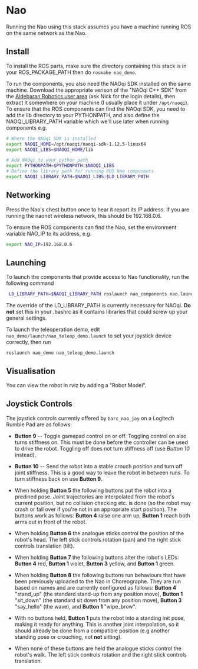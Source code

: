 Nao
===

Running the Nao using this stack assumes you have a machine running ROS on the same network as the Nao. 

Install
-------

To install the ROS parts, make sure the directory containing this stack is in your ROS_PACKAGE_PATH then do `rosmake nao_demo`. 

To run the components, you also need the NAOqi SDK installed on the same machine. Download the appropriate verison of the "NAOqi C++ SDK" from the [Aldebaran Robotics user area](http://users.aldebaran-robotics.com/index.php?option=com_content&view=article&id=5&Itemid=17) (ask Nick for the login details), then extract it somewhere on your machine (I usually place it under `/opt/naoqi`). To ensure that the ROS components can find the NAOqi SDK, you need to add the lib directory to your PYTHONPATH, and also define the NAOQI_LIBRARY_PATH variable which we'll use later when running components e.g.

```bash
# Where the NAOqi SDK is installed
export NAOQI_HOME=/opt/naoqi/naoqi-sdk-1.12.5-linux64
export NAOQI_LIBS=$NAOQI_HOME/lib

# Add NAOqi to your python path
export PYTHONPATH=$PYTHONPATH:$NAOQI_LIBS
# Define the library path for running ROS Nao components
export NAOQI_LIBRARY_PATH=$NAOQI_LIBS:$LD_LIBRARY_PATH

```
Networking
----------

Press the Nao's chest button once to hear it report its IP address. If you are running the naonet wireless network, this should be 192.168.0.6. 

To ensure the ROS components can find the Nao, set the environment variable NAO_IP to its address, e.g.

```bash
export NAO_IP=192.168.0.6
```
Launching
---------

To launch the components that provide access to Nao functionality, run the following command

```bash
 LD_LIBRARY_PATH=$NAOQI_LIBRARY_PATH roslaunch nao_components nao.launch
```
The override of the LD_LIBRARY_PATH is currently necessary for NAOqi. **Do not** set this in your .bashrc as it contains libraries that could screw up your general settings.

To launch the teleoperation demo, edit `nao_demo/launch/nao_teleop_demo.launch` to set your joystick device correctly, then run

```
roslaunch nao_demo nao_teleop_demo.launch
```

Visualisation
-------------

You can view the robot in rviz by adding a "Robot Model".


Joystick Controls
-----------------

The joystick controls currently offered by `barc_nao_joy` on a Logitech Rumble Pad are as follows:

 + **Button 9** -- Toggle gamepad control on or off. Toggling control on also turns stiffness on. This must be done before the controller can be used to drive the robot. Toggling off does not turn stiffness off (use *Button 10* instead).


 + **Button 10** -- Send the robot into a stable crouch position and turn off joint stiffness. This is a good way to leave the robot in between runs. To turn stiffness back on use **Button 9**.

 + When holding **Button 5** the following buttons put the robot into a predined pose. Joint trajectories are interpolated from the robot's current position, but no collision checking etc. is done (so the robot may crash or fall over if you're not in an appropriate start position). The buttons work as follows: **Button 4** raise one arm up, **Button 1** reach both arms out in front of the robot.

 + When holding **Button 6** the analogue sticks control the position of the robot's head. The left stick controls rotation (pan) and the right stick controls translation (tilt).

 + When holding **Button 7** the following buttons alter the robot's LEDs: **Button 4** red, **Button 1** violet, **Button 3** yellow, and **Button 1** green.


 + When holding **Button 8** the following buttons run behaviours that have been previously uploaded to the Nao in Choreographe. They are run based on names and are currently configured as follows: **Button 4** "stand_up" (the standard stand-up from any position move), **Button 1** "sit_down" (the standard sit down from any position move), **Button 3** "say_hello" (the wave), and **Button 1** "wipe_brow".

+ With no buttons held, **Button 1** puts the robot into a standing init pose, making it ready for anything. This is another joint interpolation, so it should already be done from a compatible position (e.g another standing pose or crouching, not **not** sitting).

+ When none of these buttons are held the analogue sticks control the robot's walk. The left stick controls rotation and the right stick controls translation.

